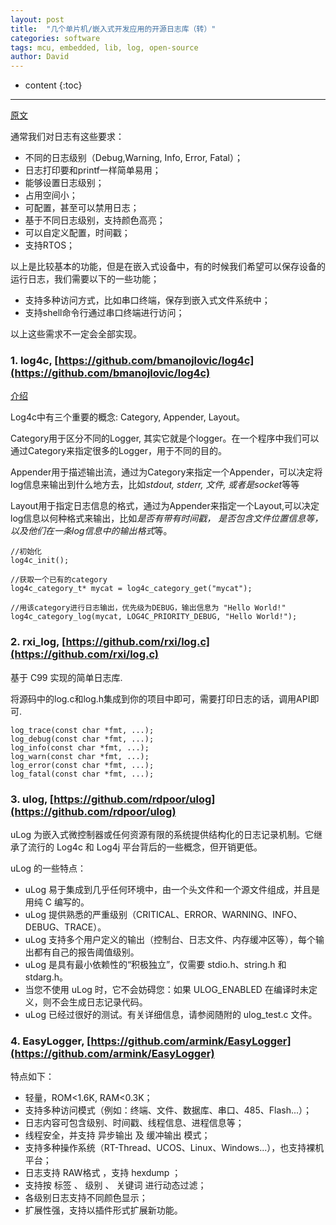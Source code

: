 ```yaml
---
layout: post
title:  "几个单片机/嵌入式开发应用的开源日志库（转）"
categories: software
tags: mcu, embedded, lib, log, open-source
author: David
---
```


* content
{:toc}

---

[原文](https://mp.weixin.qq.com/s/alkM9OmciddhCpxX_xi9PQ)

通常我们对日志有这些要求：

* 不同的日志级别（Debug,Warning, Info, Error, Fatal）；
* 日志打印要和printf一样简单易用；
* 能够设置日志级别；
* 占用空间小；
* 可配置，甚至可以禁用日志；
* 基于不同日志级别，支持颜色高亮；
* 可以自定义配置，时间戳；
* 支持RTOS；
  
以上是比较基本的功能，但是在嵌入式设备中，有的时候我们希望可以保存设备的运行日志，我们需要以下的一些功能；
* 支持多种访问方式，比如串口终端，保存到嵌入式文件系统中；
* 支持shell命令行通过串口终端进行访问；
  
以上这些需求不一定会全部实现。


### 1. log4c, [https://github.com/bmanojlovic/log4c](https://github.com/bmanojlovic/log4c)
   
   [介绍](https://www.cnblogs.com/jyli/archive/2010/02/11/1660606.html)

Log4c中有三个重要的概念: Category, Appender, Layout。

Category用于区分不同的Logger, 其实它就是个logger。在一个程序中我们可以通过Category来指定很多的Logger，用于不同的目的。

Appender用于描述输出流，通过为Category来指定一个Appender，可以决定将log信息来输出到什么地方去，比如*stdout, stderr, 文件, 或者是socket*等等

Layout用于指定日志信息的格式，通过为Appender来指定一个Layout,可以决定log信息以何种格式来输出，比如*是否有带有时间戳， 是否包含文件位置信息等，以及他们在一条log信息中的输出格式*等。

```
//初始化
log4c_init();

//获取一个已有的category
log4c_category_t* mycat = log4c_category_get("mycat"); 

//用该category进行日志输出，优先级为DEBUG，输出信息为 "Hello World!"
log4c_category_log(mycat, LOG4C_PRIORITY_DEBUG, "Hello World!"); 
```
   
### 2. rxi_log, [https://github.com/rxi/log.c](https://github.com/rxi/log.c)

基于 C99 实现的简单日志库.

将源码中的log.c和log.h集成到你的项目中即可，需要打印日志的话，调用API即可.

```
log_trace(const char *fmt, ...);
log_debug(const char *fmt, ...);
log_info(const char *fmt, ...);
log_warn(const char *fmt, ...);
log_error(const char *fmt, ...);
log_fatal(const char *fmt, ...);
```

### 3. ulog, [https://github.com/rdpoor/ulog](https://github.com/rdpoor/ulog)

uLog 为嵌入式微控制器或任何资源有限的系统提供结构化的日志记录机制。它继承了流行的 Log4c 和 Log4j 平台背后的一些概念，但开销更低。

uLog 的一些特点：

* uLog 易于集成到几乎任何环境中，由一个头文件和一个源文件组成，并且是用纯 C 编写的。
* uLog 提供熟悉的严重级别（CRITICAL、ERROR、WARNING、INFO、DEBUG、TRACE）。
* uLog 支持多个用户定义的输出（控制台、日志文件、内存缓冲区等），每个输出都有自己的报告阈值级别。
* uLog 是具有最小依赖性的“积极独立”，仅需要 stdio.h、string.h 和 stdarg.h。
* 当您不使用 uLog 时，它不会妨碍您：如果 ULOG_ENABLED 在编译时未定义，则不会生成日志记录代码。
* uLog 已经过很好的测试。有关详细信息，请参阅随附的 ulog_test.c 文件。

### 4. EasyLogger, [https://github.com/armink/EasyLogger](https://github.com/armink/EasyLogger)

特点如下：

* 轻量，ROM<1.6K, RAM<0.3K；
* 支持多种访问模式（例如：终端、文件、数据库、串口、485、Flash...）；
* 日志内容可包含级别、时间戳、线程信息、进程信息等；
* 线程安全，并支持 异步输出 及 缓冲输出 模式；
* 支持多种操作系统（RT-Thread、UCOS、Linux、Windows...），也支持裸机平台；
* 日志支持 RAW格式 ，支持 hexdump ；
* 支持按 标签 、 级别 、 关键词 进行动态过滤；
* 各级别日志支持不同颜色显示；
* 扩展性强，支持以插件形式扩展新功能。

